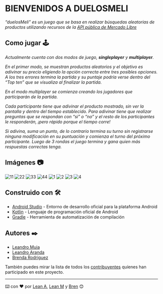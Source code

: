 # **BIENVENIDOS A DUELOSMELI**
_“duelosMeli” es un juego que se basa en realizar búsquedas aleatorias de productos utilizando recursos de la [API pública de Mercado Libre](https://developers.mercadolibre.com.ar/)_

## Como jugar :joystick:	
_Actualmente cuenta con dos modos de juego, **singleplayer** y **multiplayer**._

_En el primer modo, se muestran productos aleatorios y el objetivo es adivinar su precio eligiendo la opción correcta entre tres posibles opciones. A los tres errores termina la partida y su puntaje podría verse dentro del “Top ten” que se visualiza al finalizar la partida._

_En el modo multiplayer se comienza creando los jugadores que participarán de la partida._

_Cada participante tiene que adivinar el producto mostrado, sin ver la pantalla y dentro del tiempo establecido. Para adivinar tiene que realizar preguntas que se respondan con “si” o “no” y el resto de los participantes le responderán, ¡pero rápido porque el tiempo corre!_

_Si adivina, suma un punto, de lo contrario termina su turno sin registrarse ninguna modificación en su puntuación y comienza el turno del próximo participante. Luego de 3 rondas el juego termina y gana quien más respuestas correctas tenga._

## Imágenes :camera:

![11](https://user-images.githubusercontent.com/74152144/140199722-4c160cd6-66a6-4faa-9e0b-b95631d536bd.jpg)
![22](https://user-images.githubusercontent.com/74152144/140199725-bb40f5da-00b7-4c4d-8b97-a1f6d6558121.jpg)
![33](https://user-images.githubusercontent.com/74152144/140199734-26cee177-05fa-444a-b96b-3c4a6a3f0ae4.jpg)
![44](https://user-images.githubusercontent.com/74152144/140199739-c3bd8557-483f-4926-8e92-b5bf6e9f7d5a.jpg)
![1](https://user-images.githubusercontent.com/74152144/140199956-d711c805-f2f7-4344-99e4-e14e19e13318.jpg)
![2](https://user-images.githubusercontent.com/74152144/140199978-ad59a77d-aafc-4c09-9f7c-634630924cd8.jpg)
![3](https://user-images.githubusercontent.com/74152144/140199988-df17c44a-7638-4c29-b6ff-7e0c69004f70.jpg)
![4](https://user-images.githubusercontent.com/74152144/140199994-0e2f74a0-1f8c-44d4-b9cb-6c75b3efe639.jpg)



## Construido con 🛠️
* [Android Studio](https://developer.android.com/studio?hl=es-419&gclid=Cj0KCQjw5oiMBhDtARIsAJi0qk1z78VI8RzS-3zw1VPD53h3-gDShNz5vFeTjJUDA-5VsF2N1VIGtHkaAnH1EALw_wcB&gclsrc=aw.ds) - Entorno de desarrollo oficial para la plataforma Android
* [Kotlin](https://kotlinlang.org/) - Lenguaje de programación oficial de Android
* [Gradle](https://gradle.org/) - Herramienta de automatización de compilación

## Autores ✒️

* [Leandro Muia](https://github.com/MuiaLeandro)
* [Leandro Aranda](https://github.com/learanda)
* [Brenda Rodriguez](https://github.com/BrenMiRo)


También puedes mirar la lista de todos los [contribuyentes](https://github.com/MuiaLeandro/duelosMeli/graphs/contributors) quíenes han participado en este proyecto. 

---
⌨️ con ❤️ por [Lean A](https://github.com/learanda), [Lean M](https://github.com/MuiaLeandro) y [Bren](https://github.com/BrenMiRo) 😊
